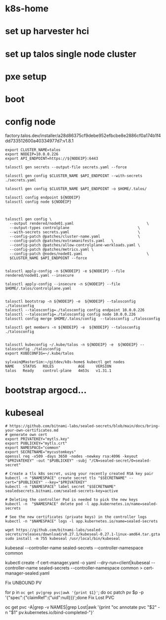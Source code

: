 # k8s-home

# set up harvester hci

# set up talos single node cluster
# pxe setup
# boot
# config node
factory.talos.dev/installer/a28d86375cf9debe952efbcbe8e2886cf0a174b1f4dd733512600a40334977d7:v1.8.1
```
export CLUSTER_NAME=talos
export NODEIP=10.0.0.226
export API_ENDPOINT=https://${NODEIP}:6443

talosctl gen secrets --output-file secrets.yaml --force

talosctl gen config $CLUSTER_NAME $API_ENDPOINT --with-secrets ./secrets.yaml

talosctl gen config $CLUSTER_NAME $API_ENDPOINT -o $HOME/.talos/

talosctl config endpoint ${NODEIP}
talosctl config node ${NODEIP}



talosctl gen config \
  --output rendered/node01.yaml                                 \
  --output-types controlplane                               \
  --with-secrets secrets.yaml                               \
  --config-patch @patches/cluster-name.yaml                 \
  --config-patch @patches/extramanifests.yaml   \
  --config-patch @patches/allow-controlplane-workloads.yaml \
  --config-patch @patches/metrics.yaml \
  --config-patch @nodes/node01.yaml                             \
  $CLUSTER_NAME $API_ENDPOINT --force


talosctl apply-config -n ${NODEIP} -e ${NODEIP} --file rendered/node01.yaml --insecure

talosctl apply-config --insecure -n ${NODEIP} --file  $HOME/.talos/controlplane.yaml 


talosctl bootstrap -n ${NODEIP} -e  ${NODEIP} --talosconfig ./talosconfig 
talosctl --talosconfig=./talosconfig config endpoint 10.0.0.226
talosctl --talosconfig=./talosconfig config node 10.0.0.226
talosctl config merge $HOME/.talos/config  --talosconfig ./talosconfig 

talosctl get members -n ${NODEIP} -e  ${NODEIP} --talosconfig ./talosconfig 


talosctl kubeconfig ~/.kube/talos -n ${NODEIP} -e  ${NODEIP} --talosconfig ./talosconfig 
export KUBECONFIG=~/.kube/talos

sylvain@MasterSim:~/gitdev/k8s-home$ kubectl get nodes
NAME    STATUS   ROLES           AGE     VERSION
talos   Ready    control-plane   4m53s   v1.31.1

```



# bootstrap argocd...

# kubeseal
```
# https://github.com/bitnami-labs/sealed-secrets/blob/main/docs/bring-your-own-certificates.md
# generate own cert
export PRIVATEKEY="mytls.key"
export PUBLICKEY="mytls.crt"
export NAMESPACE="common"
export SECRETNAME="mycustomkeys"
openssl req -x509 -days 3650 -nodes -newkey rsa:4096 -keyout "$PRIVATEKEY" -out "$PUBLICKEY" -subj "/CN=sealed-secret/O=sealed-secret"

# Create a tls k8s secret, using your recently created RSA key pair
kubectl -n "$NAMESPACE" create secret tls "$SECRETNAME" --cert="$PUBLICKEY" --key="$PRIVATEKEY"
kubectl -n "$NAMESPACE" label secret "$SECRETNAME" sealedsecrets.bitnami.com/sealed-secrets-key=active

# Deleting the controller Pod is needed to pick the new keys
kubectl -n  "$NAMESPACE" delete pod -l app.kubernetes.io/name=sealed-secrets

# See the new certificates (private keys) in the controller logs
kubectl -n "$NAMESPACE" logs -l app.kubernetes.io/name=sealed-secrets

wget https://github.com/bitnami-labs/sealed-secrets/releases/download/v0.27.1/kubeseal-0.27.1-linux-amd64.tar.gzta
sudo install -m 755 kubeseal /usr/local/bin/kubeseal
```
kubeseal  --controller-name sealed-secrets --controller-namespace common

kubectl create -f cert-manager.yaml -o yaml --dry-run=client|kubeseal --controller-name sealed-secrets --controller-namespace common > cert-manager-sealed.yaml

Fix UNBOUND PV

for p in `oc get pv|grep pvc|awk '{print $1}'`; do oc patch pv $p -p '{"spec":{"claimRef":{"uid":null}}}';done
Fix Lost PVC

oc get pvc -A|grep -v NAMES|grep Lost|awk '{print "oc annotate pvc "$2" -n "$1" pv.kubernetes.io/bind-completed-"}'
